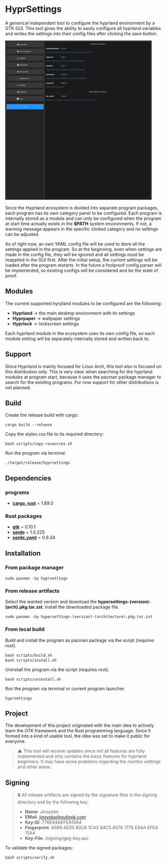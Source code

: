 # HyprSettings

A generical independent tool to configure the hyprland environment by a GTK GUI.
This tool gives the ability to easily configure all hyprland variables and writes the settings into their config files 
after clicking the save button.

<img src="docs/hyprsettings-overview.png" alt="HyprSettings Overview" height="511"/>

Since the Hyprland ecosystem is divided into separate program packages, each program has its own category panel to be configured. 
Each program is internally stored as a module and can only be configured when the program at start time actually exists
in the **$PATH** system environments. If not, a warning message appears in the specific clicked category and no settings can be adjusted.

As of right now, an own YAML config file will be used to store all the settings applied in the program. So at the beginning,
even when settings are made in the config file, they will be ignored and all settings must be reapplied in the GUI first. 
After the initial setup, the current settings will be loaded after the program restarts.
In the future a foolproof config parser will be implemented, so existing configs will be considered and be the state of proof.

## Modules
The current supported hyrpland modules to be configured are the following:
- **Hyprland** → the main desktop environment with its settings
- **Hyprpaper** → wallpaper settings
- **Hyprlock** → lockscreen settings

Each hyprland module in the ecosystem uses its own config file, so each module setting will be separately internally 
stored and written back to.

## Support
Since Hyprland is mainly focused for Linux Arch, this tool also is focused on this distribution only. 
This is very clear when searching for the hyprland modules at program start, because it uses the pacman package manager 
to search for the existing programs. For now support for other distributions is not planned.

## Build
Create the release build with cargo:
```shell
cargo build --release
```

Copy the styles css file to its required directory:
```shell
bash scripts/copy-resources.sh
```

Run the program via terminal:
```shell
./target/release/hyprsettings
```

## Dependencies

### programs
- **[cargo, rust](https://doc.rust-lang.org/cargo/)** = 1.89.0

### Rust packages
- **[gtk](https://github.com/gtk-rs/gtk4-rs)** = 0.10.1
- **[serde](https://github.com/serde-rs/serde)** = 1.0.225
- **[serde_yaml](https://github.com/dtolnay/serde-yaml)** = 0.9.34

## Installation

### From package manager
```shell
sudo pacman -Sy hyprsettings
```

### From release artifacts
Select the wanted version and download the **hypersettings-(version)-(arch).pkg.tar.zst**.
Install the downloaded package file.
```shell
sudo pacman -Uy hypersettings-(version)-(architecture).pkg.tar.zst
```

### From local build
Build and install the program as pacman package via the script (requires root).
```shell
bash scripts/build.sh
bash scripts/install.sh
```

Uninstall the program via the script (requires root).
```shell
bash scripts/uninstall.sh
```

Run the program via terminal or current program launcher.
```shell
hyprsettings
```

## Project
The development of this project originated with the main idea to actively learn the GTK framework and the Rust programming language.
Since it formed into a kind of usable tool, the idea was set to make it public for everyone.

> ⚠️ This tool will receive updates since not all features are fully implemented and only contains the basic features 
> for hyprland beginners. It may have some problems regarding the monitor settings 
> and other areas.

## Signing
> 🔒 All release artifacts are signed by the signature files in the signing directory and by the following key: 
> - **Name**: Jinoyoko
> - **EMail**: jinoyoko@outlook.com
> - **Key-ID**: 776E84AEFEA15A4
> - **Fingerprint**: A589 AE05 83C6 1CA3 84C5  6076 1776 E84A EFEA 15A4
> - **Key-File**: /signing/gpg-key.asc

To validate the signed packages:
```shell
bash scripts/verify.sh
```
